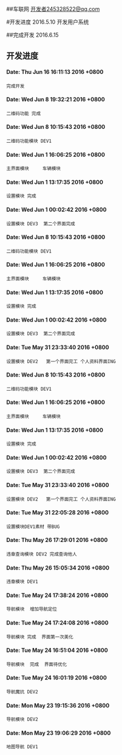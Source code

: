 ##车联网
开发者245328522@qq.com

#开发进度
2016.5.10
开发用户系统

##完成开发 
2016.6.15

## 开发进度
#### Date:   Thu Jun 16 16:11:13 2016 +0800
    完成开发

#### Date:   Wed Jun 8 19:32:21 2016 +0800
    二维码功能 完成

#### Date:   Wed Jun 8 10:15:43 2016 +0800
    二维码功能模块 DEV1

#### Date:   Wed Jun 1 16:06:25 2016 +0800
    主界面模块     车辆模块

#### Date:   Wed Jun 1 13:17:35 2016 +0800
    设置模块 完成

#### Date:   Wed Jun 1 00:02:42 2016 +0800
    设置模块 DEV3  第二个界面完成

#### Date:   Wed Jun 8 10:15:43 2016 +0800
    二维码功能模块 DEV1

#### Date:   Wed Jun 1 16:06:25 2016 +0800
    主界面模块     车辆模块

#### Date:   Wed Jun 1 13:17:35 2016 +0800
    设置模块 完成

#### Date:   Wed Jun 1 00:02:42 2016 +0800
    设置模块 DEV3  第二个界面完成

#### Date:   Tue May 31 23:33:40 2016 +0800
    设置模块 DEV2   第一个界面完工 个人资料界面ING

#### Date:   Wed Jun 8 10:15:43 2016 +0800
    二维码功能模块 DEV1

#### Date:   Wed Jun 1 16:06:25 2016 +0800
    主界面模块     车辆模块

#### Date:   Wed Jun 1 13:17:35 2016 +0800
    设置模块 完成

#### Date:   Wed Jun 1 00:02:42 2016 +0800
    设置模块 DEV3  第二个界面完成

#### Date:   Tue May 31 23:33:40 2016 +0800
    设置模块 DEV2   第一个界面完工 个人资料界面ING

#### Date:   Tue May 31 22:05:28 2016 +0800
    设置模块DEV1素材 带BUG

#### Date:   Thu May 26 17:29:01 2016 +0800
    违章查询模块 DEV2 完成查询他人

#### Date:   Thu May 26 15:05:34 2016 +0800
    违章模块 DEV1

#### Date:   Tue May 24 17:38:24 2016 +0800
    导航模块  增加导航定位

#### Date:   Tue May 24 17:24:08 2016 +0800
    导航模块 完成  界面第一次美化

#### Date:   Tue May 24 16:51:04 2016 +0800
    导航模块  完成  界面待优化

#### Date:   Tue May 24 16:01:19 2016 +0800
    导航魔抗 DEV2

#### Date:   Mon May 23 19:15:36 2016 +0800
    导航模块 DEV2

#### Date:   Mon May 23 19:06:29 2016 +0800
    地图导航 DEV1

